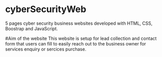# cyberSecurityWeb
5 pages cyber security business websites developed with HTML, CSS, Boostrap and JavaScript.

#Aim of the website
This website is setup for lead collection and contact form that users can fill to easily reach out to the business owner for services enquiry or sercices purchase.
